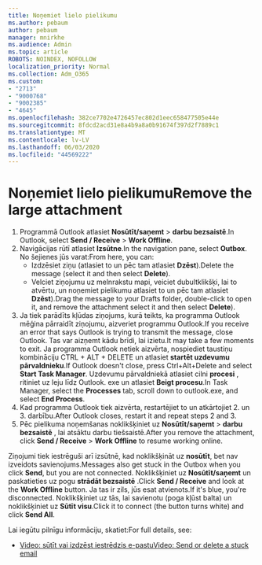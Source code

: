 ```yaml
---
title: Noņemiet lielo pielikumu
ms.author: pebaum
author: pebaum
manager: mnirkhe
ms.audience: Admin
ms.topic: article
ROBOTS: NOINDEX, NOFOLLOW
localization_priority: Normal
ms.collection: Adm_O365
ms.custom:
- "2713"
- "9000768"
- "9002385"
- "4645"
ms.openlocfilehash: 382ce7702e4726457ec802d1eec658477505e44e
ms.sourcegitcommit: 8fdcd2acd31e8a4b9a8a0b91674f397d2f7889c1
ms.translationtype: MT
ms.contentlocale: lv-LV
ms.lasthandoff: 06/03/2020
ms.locfileid: "44569222"
---
```

# <a name="remove-the-large-attachment"></a><span data-ttu-id="eca56-102">Noņemiet lielo pielikumu</span><span class="sxs-lookup"><span data-stu-id="eca56-102">Remove the large attachment</span></span>

1. <span data-ttu-id="eca56-103">Programmā Outlook atlasiet **Nosūtīt/saņemt**  >  **darbu bezsaistē**.</span><span class="sxs-lookup"><span data-stu-id="eca56-103">In Outlook, select **Send / Receive** > **Work Offline**.</span></span> 
2. <span data-ttu-id="eca56-104">Navigācijas rūtī atlasiet **Izsūtne**.</span><span class="sxs-lookup"><span data-stu-id="eca56-104">In the navigation pane, select **Outbox**.</span></span> <span data-ttu-id="eca56-105">No šejienes jūs varat:</span><span class="sxs-lookup"><span data-stu-id="eca56-105">From here, you can:</span></span> 
    - <span data-ttu-id="eca56-106">Izdzēsiet ziņu (atlasiet to un pēc tam atlasiet **Dzēst**).</span><span class="sxs-lookup"><span data-stu-id="eca56-106">Delete the message (select it and then select **Delete**).</span></span>
    - <span data-ttu-id="eca56-107">Velciet ziņojumu uz melnrakstu mapi, veiciet dubultklikšķi, lai to atvērtu, un noņemiet pielikumu atlasiet to un pēc tam atlasiet **Dzēst**).</span><span class="sxs-lookup"><span data-stu-id="eca56-107">Drag the message to your Drafts folder, double-click to open it, and remove the attachment select it and then select **Delete**).</span></span>
3. <span data-ttu-id="eca56-108">Ja tiek parādīts kļūdas ziņojums, kurā teikts, ka programma Outlook mēģina pārraidīt ziņojumu, aizveriet programmu Outlook.</span><span class="sxs-lookup"><span data-stu-id="eca56-108">If you receive an error that says Outlook is trying to transmit the message, close Outlook.</span></span> <span data-ttu-id="eca56-109">Tas var aizņemt kādu brīdi, lai izietu.</span><span class="sxs-lookup"><span data-stu-id="eca56-109">It may take a few moments to exit.</span></span> <span data-ttu-id="eca56-110">Ja programma Outlook netiek aizvērta, nospiediet taustiņu kombināciju CTRL + ALT + DELETE un atlasiet **startēt uzdevumu pārvaldnieku**.</span><span class="sxs-lookup"><span data-stu-id="eca56-110">If Outlook doesn't close, press Ctrl+Alt+Delete and select **Start Task Manager**.</span></span> <span data-ttu-id="eca56-111">Uzdevumu pārvaldniekā atlasiet cilni **procesi** , ritiniet uz leju līdz Outlook. exe un atlasiet **Beigt procesu**.</span><span class="sxs-lookup"><span data-stu-id="eca56-111">In Task Manager, select the **Processes** tab, scroll down to outlook.exe, and select **End Process**.</span></span>
4. <span data-ttu-id="eca56-112">Kad programma Outlook tiek aizvērta, restartējiet to un atkārtojiet 2. un 3. darbību.</span><span class="sxs-lookup"><span data-stu-id="eca56-112">After Outlook closes, restart it and repeat steps 2 and 3.</span></span> 
5. <span data-ttu-id="eca56-113">Pēc pielikuma noņemšanas noklikšķiniet uz **Nosūtīt/saņemt**  >  **darbu bezsaistē** , lai atsāktu darbu tiešsaistē.</span><span class="sxs-lookup"><span data-stu-id="eca56-113">After you remove the attachment, click **Send / Receive** > **Work Offline** to resume working online.</span></span> 

<span data-ttu-id="eca56-114">Ziņojumi tiek iestrēguši arī izsūtnē, kad noklikšķināt uz **nosūtīt**, bet nav izveidots savienojums.</span><span class="sxs-lookup"><span data-stu-id="eca56-114">Messages also get stuck in the Outbox when you click **Send**, but you are not connected.</span></span> <span data-ttu-id="eca56-115">Noklikšķiniet uz **Nosūtīt/saņemt** un paskatieties uz pogu **strādāt bezsaistē** .</span><span class="sxs-lookup"><span data-stu-id="eca56-115">Click **Send / Receive** and look at the **Work Offline** button.</span></span> <span data-ttu-id="eca56-116">Ja tas ir zils, jūs esat atvienots.</span><span class="sxs-lookup"><span data-stu-id="eca56-116">If it's blue, you're disconnected.</span></span> <span data-ttu-id="eca56-117">Noklikšķiniet uz tās, lai savienotu (poga kļūst balta) un noklikšķiniet uz **Sūtīt visu**.</span><span class="sxs-lookup"><span data-stu-id="eca56-117">Click it to connect (the button turns white) and click **Send All**.</span></span>
 
 <span data-ttu-id="eca56-118">Lai iegūtu pilnīgu informāciju, skatiet:</span><span class="sxs-lookup"><span data-stu-id="eca56-118">For full details, see:</span></span>
- [<span data-ttu-id="eca56-119">Video: sūtīt vai izdzēst iestrēdzis e-pastu</span><span class="sxs-lookup"><span data-stu-id="eca56-119">Video: Send or delete a stuck email</span></span>](https://support.office.com/article/Video-Send-or-delete-an-email-stuck-in-your-outbox-26d5d34a-4e5f-444a-a9e8-44db04a94dec) 